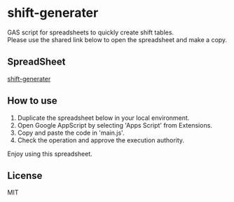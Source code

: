 # shift-generater
GAS script for spreadsheets to quickly create shift tables.<br>
Please use the shared link below to open the spreadsheet and make a copy.

## SpreadSheet
[shift-generater](https://docs.google.com/spreadsheets/d/1qkNtNverPbvejoD_IbA56ZMglplo94qfhrK-I5fJquo/edit?usp=sharing)

## How to use
1. Duplicate the spreadsheet below in your local environment.
2. Open Google AppScript by selecting 'Apps Script' from Extensions.
3. Copy and paste the code in 'main.js'.
4. Check the operation and approve the execution authority.

Enjoy using this spreadsheet.

## License
MIT
